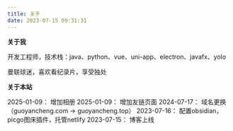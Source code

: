 ```yaml
---
title: 关于
date: 2023-07-15 09:31:31
---
```


<b>关于我</b>
<p>开发工程师，技术栈：java、python、vue、uni-app、electron、javafx、yolo</p>
<p>曼联球迷，喜欢看纪录片，享受独处</p>


<b>关于本站</b>

2025-01-09： 增加相册
2025-01-09： 增加友链页面
2024-07-17： 域名更换（guoyancheng.com -> guoyancheng.top）
2023-07-16： 配置obsidian，picgo图床插件，托管netlify
2023-07-15： 博客上线